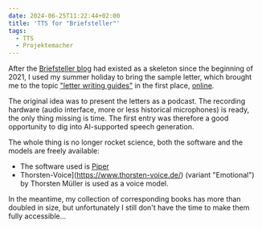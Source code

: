 ```yaml
---
date: 2024-06-25T11:22:44+02:00
title: 'TTS for "Briefsteller"'
tags:
  - TTS
  - Projektemacher
---
```


After the [Briefsteller blog](https://briefsteller.de/) had existed as a skeleton since the beginning of 2021, I used my summer holiday to bring the sample letter, which brought me to the topic ["letter writing guides"](https://en.wikipedia.org/wiki/Victorian_letter_writing_guides) in the first place, [online](https://briefsteller.de/post/der-haussekretaer/286/).

The original idea was to present the letters as a podcast. The recording hardware (audio interface, more or less historical microphones) is ready, the only thing missing is time. The first entry was therefore a good opportunity to dig into AI-supported speech generation.

The whole thing is no longer rocket science, both the software and the models are freely available:
* The software used is [Piper](https://github.com/rhasspy/piper)
* Thorsten-Voice](https://www.thorsten-voice.de/) (variant "Emotional") by Thorsten Müller is used as a voice model.

In the meantime, my collection of corresponding books has more than doubled in size, but unfortunately I still don't have the time to make them fully accessible...
